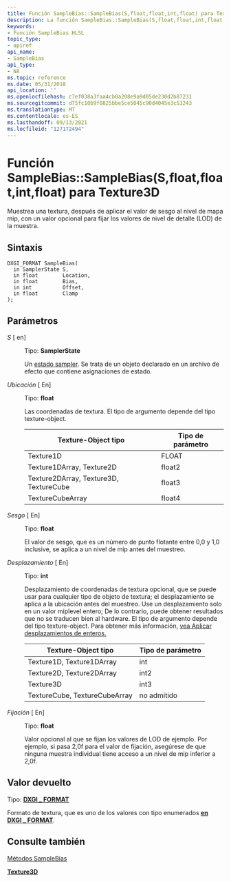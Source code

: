 ```yaml
---
title: Función SampleBias::SampleBias(S,float,float,int,float) para Texture3D
description: La función SampleBias::SampleBias(S,float,float,int,float) para Texture3D muestrea una textura, después de aplicar el valor de sesgo al nivel mipmap.
keywords:
- Función SampleBias HLSL
topic_type:
- apiref
api_name:
- SampleBias
api_type:
- NA
ms.topic: reference
ms.date: 05/31/2018
api_location: ''
ms.openlocfilehash: c7ef038a3faa4cb0a208e9a9d05de230d2b87231
ms.sourcegitcommit: d75fc10b9f0825bbe5ce5045c90d4045e3c53243
ms.translationtype: MT
ms.contentlocale: es-ES
ms.lasthandoff: 09/13/2021
ms.locfileid: "127172494"
---
```

# <a name="samplebiassamplebiassfloatfloatintfloat-function-for-texture3d"></a>Función SampleBias::SampleBias(S,float,float,int,float) para Texture3D

Muestrea una textura, después de aplicar el valor de sesgo al nivel de mapa mip, con un valor opcional para fijar los valores de nivel de detalle (LOD) de la muestra.

## <a name="syntax"></a>Sintaxis


``` syntax
DXGI_FORMAT SampleBias(
  in SamplerState S,
  in float        Location,
  in float        Bias,
  in int          Offset,
  in float        Clamp
);
```



## <a name="parameters"></a>Parámetros

<dl> <dt>

*S* \[ en\]
</dt> <dd>

Tipo: **SamplerState**

Un [estado sampler](dx-graphics-hlsl-sampler.md). Se trata de un objeto declarado en un archivo de efecto que contiene asignaciones de estado.

</dd> <dt>

*Ubicación* \[ En\]
</dt> <dd>

Tipo: **float**

Las coordenadas de textura. El tipo de argumento depende del tipo texture-object.



| Texture-Object tipo                    | Tipo de parámetro |
|----------------------------------------|----------------|
| Texture1D                              | FLOAT          |
| Texture1DArray, Texture2D              | float2         |
| Texture2DArray, Texture3D, TextureCube | float3         |
| TextureCubeArray                       | float4         |



 

</dd> <dt>

*Sesgo* \[ En\]
</dt> <dd>

Tipo: **float**

El valor de sesgo, que es un número de punto flotante entre 0,0 y 1,0 inclusive, se aplica a un nivel de mip antes del muestreo.

</dd> <dt>

*Desplazamiento* \[ En\]
</dt> <dd>

Tipo: **int**

Desplazamiento de coordenadas de textura opcional, que se puede usar para cualquier tipo de objeto de textura; el desplazamiento se aplica a la ubicación antes del muestreo. Use un desplazamiento solo en un valor miplevel entero; De lo contrario, puede obtener resultados que no se traducen bien al hardware. El tipo de argumento depende del tipo texture-object. Para obtener más información, [vea Aplicar desplazamientos de enteros.](dx-graphics-hlsl-to-sample.md)



| Texture-Object tipo           | Tipo de parámetro |
|-------------------------------|----------------|
| Texture1D, Texture1DArray     | int            |
| Texture2D, Texture2DArray     | int2           |
| Texture3D                     | int3           |
| TextureCube, TextureCubeArray | no admitido  |



 

</dd> <dt>

*Fijación* \[ En\]
</dt> <dd>

Tipo: **float**

Valor opcional al que se fijan los valores de LOD de ejemplo. Por ejemplo, si pasa 2,0f para el valor de fijación, asegúrese de que ninguna muestra individual tiene acceso a un nivel de mip inferior a 2,0f.

</dd> </dl>

## <a name="return-value"></a>Valor devuelto

Tipo: **[ **DXGI \_ FORMAT**](/windows/desktop/api/dxgiformat/ne-dxgiformat-dxgi_format)**

Formato de textura, que es uno de los valores con tipo enumerados [**en DXGI \_ FORMAT**](/windows/desktop/api/dxgiformat/ne-dxgiformat-dxgi_format).

## <a name="see-also"></a>Consulte también

<dl> <dt>

[Métodos SampleBias](texture3d-samplebias.md)
</dt> <dt>

[**Texture3D**](sm5-object-texture3d.md)
</dt> </dl>

 

 
